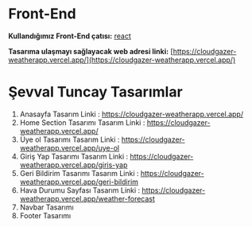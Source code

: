# Front-End

**Kullandığımız Front-End çatısı:** [react](https://react.dev/)

**Tasarıma ulaşmayı sağlayacak web adresi linki:** [https://cloudgazer-weatherapp.vercel.app/](https://cloudgazer-weatherapp.vercel.app/)

# Şevval Tuncay Tasarımlar

1. Anasayfa
   Tasarım Linki : https://cloudgazer-weatherapp.vercel.app/
2. Home Section Tasarımı
   Tasarım Linki : https://cloudgazer-weatherapp.vercel.app/
3. Üye ol Tasarımı
   Tasarım Linki : https://cloudgazer-weatherapp.vercel.app/uye-ol
4. Giriş Yap Tasarımı
   Tasarım Linki : https://cloudgazer-weatherapp.vercel.app/giris-yap
5. Geri Bildirim Tasarımı
   Tasarım Linki : https://cloudgazer-weatherapp.vercel.app/geri-bildirim
6. Hava Durumu Sayfası
   Tasarım Linki : https://cloudgazer-weatherapp.vercel.app/weather-forecast
7. Navbar Tasarımı
8. Footer Tasarımı
